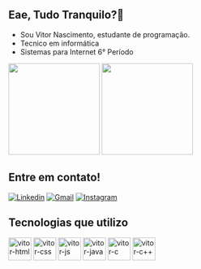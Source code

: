 ## Eae, Tudo Tranquilo?👋 

- Sou Vitor Nascimento, estudante de programação.
- Tecnico em informática
- Sistemas para Internet 6° Período

<div>
  <img height = "180cm" src="https://github-readme-stats.vercel.app/api?username=VitorSVNascimento&show_icons=true&theme=radical"/>
  <img height = "180cm" src="https://github-readme-stats.vercel.app/api/top-langs/?username=VitorSVNascimento&layout=compact&theme=radical"/>  
</div>

## Entre em contato!
[![Linkedin](https://img.shields.io/badge/LinkedIn-0077B5?style=for-the-badge&logo=linkedin&logoColor=white)](https://www.linkedin.com/in/vitor-samuel-9a57a6252)
[![Gmail](https://img.shields.io/badge/Gmail-D14836?style=for-the-badge&logo=gmail&logoColor=white)](mailto:vitorsamuel0808@gmail.com)
[![Instagram](https://img.shields.io/badge/Instagram-E4405F?style=for-the-badge&logo=instagram&logoColor=white)](https://www.instagram.com/vitor_n8/)

## Tecnologias que utilizo

<div>
  <img align="center" alt="vitor-html" height="45" widht="60" src="https://cdn.jsdelivr.net/gh/devicons/devicon/icons/html5/html5-original.svg" />
  <img align="center" alt="vitor-css" height="45" widht="60" src="https://cdn.jsdelivr.net/gh/devicons/devicon/icons/css3/css3-original.svg" />
  <img align="center" alt="vitor-js" height="45" widht="60" src="https://cdn.jsdelivr.net/gh/devicons/devicon/icons/javascript/javascript-original.svg" />
  <img align="center" alt="vitor-java" height="45" widht="60" src="https://cdn.jsdelivr.net/gh/devicons/devicon/icons/java/java-original.svg" />
  <img align="center" alt="vitor-c" height="45" widht="60" src="https://cdn.jsdelivr.net/gh/devicons/devicon/icons/c/c-original.svg" />
  <img align="center" alt="vitor-c++" height="45" widht="60" src="https://cdn.jsdelivr.net/gh/devicons/devicon/icons/cplusplus/cplusplus-original.svg" />
</div>

<!---


<!---
VitorSVNascimento/VitorSVNascimento is a ✨ special ✨ repository because its `README.md` (this file) appears on your GitHub profile.
You can click the Preview link to take a look at your changes.
--->
